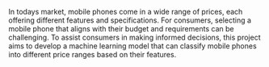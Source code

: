 In todays market, mobile phones come in a wide range of prices, each offering different features and
specifications. For consumers, selecting a mobile phone that aligns with their budget and requirements
can be challenging. To assist consumers in making informed decisions, this project aims to develop a
machine learning model that can classify mobile phones into different price ranges based on their
features.
